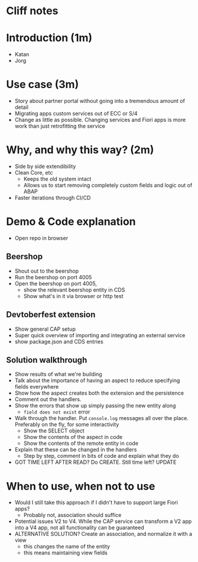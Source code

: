 # Cliff notes

# Introduction (1m)
- Katan
- Jorg

# Use case (3m)
- Story about partner portal without going into a tremendous amount of detail
- Migrating apps custom services out of ECC or S/4
- Change as little as possible. Changing services and Fiori apps is more work than just retrofitting the service

# Why, and why this way? (2m)
- Side by side extendibility 
- Clean Core, etc
  - Keeps the old system intact
  - Allows us to start removing completely custom fields and logic out of ABAP
- Faster iterations through CI/CD 

# Demo & Code explanation
- Open repo in browser 

## Beershop
- Shout out to the beershop 
- Run the beershop on port 4005
- Open the beershop on port 4005, 
  - show the relevant beershop entity in CDS
  - Show what's in it via browser or http test

## Devtoberfest extension
- Show general CAP setup
- Super quick overview of importing and integrating an external service
- show package.json and CDS entries

## Solution walkthrough 
- Show results of what we're building
- Talk about the importance of having an aspect to reduce specifying fields everywhere
- Show how the aspect creates both the extension and the persistence
- Comment out the handlers.
- Show the errors that show up simply passing the new entity along 
  - `field does not exist` error
- Walk through the handler. Put `console.log` messages all over the place. Preferably on the fly, for some interactivity
  - Show the SELECT object
  - Show the contents of the aspect in code
  - Show the contents of the remote entity in code
- Explain that these can be changed in the handlers
  - Step by step, comment in bits of code and explain what they do 
- GOT TIME LEFT AFTER READ? Do CREATE. Still time left? UPDATE

# When to use, when not to use 
- Would I still take this approach if I didn't have to support large Fiori apps? 
  - Probably not, association should suffice 
- Potential issues V2 to V4. While the CAP service can transform a V2 app into a V4 app, 
not all functionality can be guaranteed 
- ALTERNATIVE SOLUTION? Create an association, and normalize it with a view 
  - this changes the name of the entity
  - this means maintaining view fields 